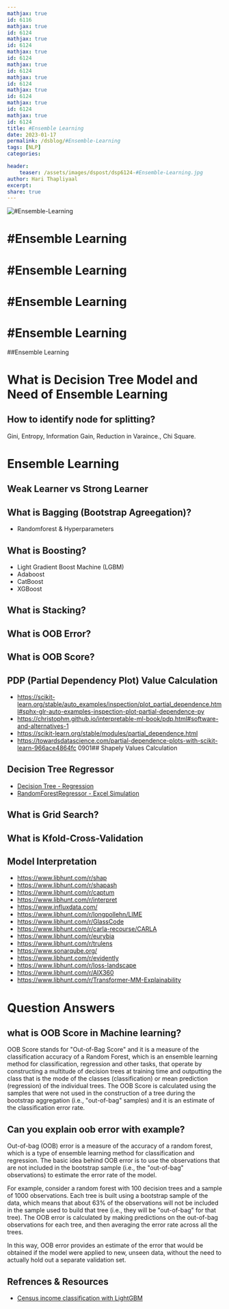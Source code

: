 ```yaml
---
mathjax: true
id: 6116
mathjax: true
id: 6124
mathjax: true
id: 6124
mathjax: true
id: 6124
mathjax: true
id: 6124
mathjax: true
id: 6124
mathjax: true
id: 6124
mathjax: true
id: 6124
mathjax: true
id: 6124
title: #Ensemble Learning
date: 2023-01-17
permalink: /dsblog/#Ensemble-Learning
tags: [NLP] 
categories: 

header:
    teaser: /assets/images/dspost/dsp6124-#Ensemble-Learning.jpg
author: Hari Thapliyaal 
excerpt:
share: true 
---
```


![#Ensemble-Learning](/assets/images/dspost/dsp6124-#Ensemble-Learning.jpg)

# #Ensemble Learning


# #Ensemble Learning


# #Ensemble Learning


# #Ensemble Learning


##Ensemble Learning


# What is Decision Tree Model and Need of Ensemble Learning

## How to identify node for splitting?
Gini, Entropy, Information Gain, Reduction in Varaince., Chi Square.

# Ensemble Learning
## Weak Learner vs Strong Learner

## What is Bagging (Bootstrap Agreegation)?
- Randomforest & Hyperparameters

## What is Boosting?
- Light Gradient Boost Machine (LGBM)
- Adaboost
- CatBoost
- XGBoost
## What is Stacking?

## What is OOB Error?
## What is OOB Score?

## PDP (Partial Dependency Plot) Value Calculation
- https://scikit-learn.org/stable/auto_examples/inspection/plot_partial_dependence.html#sphx-glr-auto-examples-inspection-plot-partial-dependence-py
- https://christophm.github.io/interpretable-ml-book/pdp.html#software-and-alternatives-1
- https://scikit-learn.org/stable/modules/partial_dependence.html
- https://towardsdatascience.com/partial-dependence-plots-with-scikit-learn-966ace4864fc
0901## Shapely Values Calculation
## Decision Tree Regressor

- [Decision Tree - Regression](https://www.saedsayad.com/decision_tree_reg.htm#:~:text=Decision%20tree%20builds%20regression%20or,decision%20nodes%20and%20leaf%20nodes.)
- [RandomForestRegressor - Excel Simulation](https://docs.google.com/spreadsheets/d/1S0c2_KiGAwEaDJOnhnId0wqPPtUlFKOUK9cY3F4BKYQ/edit#gid=0)

## What is Grid Search?

## What is Kfold-Cross-Validation

## Model Interpretation
- https://www.libhunt.com/r/shap
- https://www.libhunt.com/r/shapash
- https://www.libhunt.com/r/captum
- https://www.libhunt.com/r/interpret
- https://www.influxdata.com/
- https://www.libhunt.com/r/longpollehn/LIME
- https://www.libhunt.com/r/GlassCode
- https://www.libhunt.com/r/carla-recourse/CARLA
- https://www.libhunt.com/r/eurybia
- https://www.libhunt.com/r/trulens
- https://www.sonarqube.org/
- https://www.libhunt.com/r/evidently
- https://www.libhunt.com/r/loss-landscape
- https://www.libhunt.com/r/AIX360
- https://www.libhunt.com/r/Transformer-MM-Explainability

# Question Answers
## what is OOB Score in Machine learning?
OOB Score stands for "Out-of-Bag Score" and it is a measure of the classification accuracy of a Random Forest, which is an ensemble learning method for classification, regression and other tasks, that operate by constructing a multitude of decision trees at training time and outputting the class that is the mode of the classes (classification) or mean prediction (regression) of the individual trees. The OOB Score is calculated using the samples that were not used in the construction of a tree during the bootstrap aggregation (i.e., "out-of-bag" samples) and it is an estimate of the classification error rate.

## Can you explain oob error with example?
Out-of-bag (OOB) error is a measure of the accuracy of a random forest, which is a type of ensemble learning method for classification and regression. The basic idea behind OOB error is to use the observations that are not included in the bootstrap sample (i.e., the "out-of-bag" observations) to estimate the error rate of the model.

For example, consider a random forest with 100 decision trees and a sample of 1000 observations. Each tree is built using a bootstrap sample of the data, which means that about 63% of the observations will not be included in the sample used to build that tree (i.e., they will be "out-of-bag" for that tree). The OOB error is calculated by making predictions on the out-of-bag observations for each tree, and then averaging the error rate across all the trees.

In this way, OOB error provides an estimate of the error that would be obtained if the model were applied to new, unseen data, without the need to actually hold out a separate validation set.

## Refrences & Resources
- [Census income classification with LightGBM](https://slundberg.github.io/shap/notebooks/tree_explainer/Census%20income%20classification%20with%20LightGBM.html)
